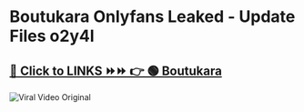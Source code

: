 
 # Boutukara Onlyfans Leaked - Update Files o2y4l

## <h2><a href="https://clipsfans.com/Boutukara&ref=git">🔗 Click to LINKS ⏩⏩ 👉 🟢 Boutukara </a></h2>

<a href="https://clipsfans.com/Boutukara&ref=git" rel="nofollow" data-target="animated-image.originalLink"><img src="https://i.ibb.co.com/xMMVF88/686577567.gif" alt="Viral Video Original" style="max-width: 100%; display: inline-block;" data-target="animated-image.originalImage"></a>

